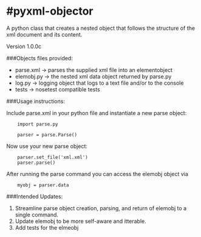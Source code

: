 #pyxml-objector
=====================================================================

A python class that creates a nested object that follows the structure of the xml document and its content.

Version 1.0.0c

###Objects files provided:
  
+ parse.xml -> parses the supplied xml file into an elementobject
+ elemobj.py -> the nested xml data object returned by parse.py
+ log.py -> logging object that logs to a text file and/or to the console
+ tests -> nosetest compatible tests

###Usage instructions:

Include parse.xml in your python file and instantiate a new parse object:

		import parse.py
		
		parser = parse.Parse()

Now use your new parse object:

		parser.set_file('xml.xml')
		parser.parse()

After running the parse command you can access the elemobj object via

		myobj = parser.data


###Intended Updates:
1. Streamline parse object creation, parsing, and return of elemobj to a single command.
2. Update elemobj to be more self-aware and itterable.
3. Add tests for the elmeobj
